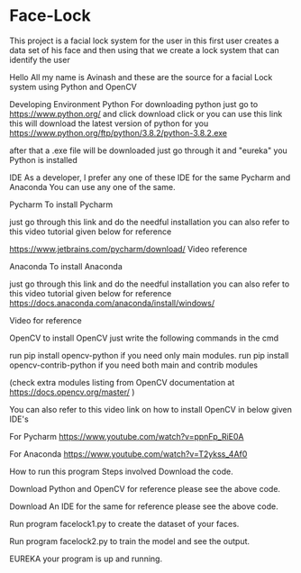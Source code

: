# Face-Lock

This project is a facial lock system for the user in this first user creates a data set of his face and then using that we create a lock system that can identify the user

Hello All my name is Avinash and these are the source for a facial Lock system using Python and OpenCV

Developing Environment
Python
For downloading python just go to https://www.python.org/ and click download click or you can use this link this will download the latest version of python for you https://www.python.org/ftp/python/3.8.2/python-3.8.2.exe

after that a .exe file will be downloaded just go through it and "eureka" you Python is installed

IDE
As a developer, I prefer any one of these IDE for the same Pycharm and Anaconda You can use any one of the same.

Pycharm
To install Pycharm

just go through this link and do the needful installation you can also refer to this video tutorial given below for reference

https://www.jetbrains.com/pycharm/download/ Video reference

Anaconda
To install Anaconda

just go through this link and do the needful installation you can also refer to this video tutorial given below for reference https://docs.anaconda.com/anaconda/install/windows/

Video for reference

OpenCV
to install OpenCV just write the following commands in the cmd

run pip install opencv-python if you need only main modules. run pip install opencv-contrib-python if you need both main and contrib modules

(check extra modules listing from OpenCV documentation at https://docs.opencv.org/master/ )

You can also refer to this video link on how to install OpenCV in below given IDE's

For Pycharm https://www.youtube.com/watch?v=ppnFp_RiE0A

For Anaconda https://www.youtube.com/watch?v=T2ykss_4Af0

How to run this program
Steps involved
Download the code.

Download Python and OpenCV for reference please see the above code.

Download An IDE for the same for reference please see the above code.

Run program facelock1.py to create the dataset of your faces.

Run program facelock2.py to train the model and see the output.

EUREKA your program is up and running.
